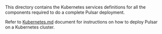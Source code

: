 
This directory contains the Kubernetes services definitions for all
the components required to do a complete Pulsar deployment.

Refer to [Kubernetes.md](../site/docs/latest/deployment/Kubernetes.md) document for instructions on
how to deploy Pulsar on a Kubernetes cluster.
